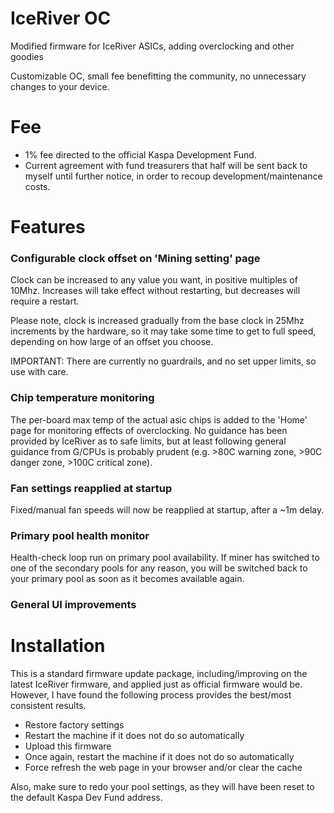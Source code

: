 # IceRiver OC
Modified firmware for IceRiver ASICs, adding overclocking and other goodies

Customizable OC, small fee benefitting the community, no unnecessary changes to your device.

# Fee
* 1% fee directed to the official Kaspa Development Fund.
* Current agreement with fund treasurers that half will be sent back to myself until further notice, in order to recoup development/maintenance costs.

# Features
### Configurable clock offset on 'Mining setting' page
Clock can be increased to any value you want, in positive multiples of 10Mhz.  Increases will take effect without restarting, but decreases will require a restart.

Please note, clock is increased gradually from the base clock in 25Mhz increments by the hardware, so it may take some time to get to full speed, depending on how large of an offset you choose.

IMPORTANT: There are currently no guardrails, and no set upper limits, so use with care.

### Chip temperature monitoring
The per-board max temp of the actual asic chips is added to the 'Home' page for monitoring effects of overclocking.  No guidance has been provided by IceRiver as to safe limits, but at least following general guidance from G/CPUs is probably prudent (e.g. >80C warning zone, >90C danger zone, >100C critical zone).

### Fan settings reapplied at startup
Fixed/manual fan speeds will now be reapplied at startup, after a ~1m delay.

### Primary pool health monitor
Health-check loop run on primary pool availability.  If miner has switched to one of the secondary pools for any reason, you will be switched back to your primary pool as soon as it becomes available again.

### General UI improvements

# Installation
This is a standard firmware update package, including/improving on the latest IceRiver firmware, and applied just as official firmware would be.  However, I have found the following process provides the best/most consistent results.
* Restore factory settings
* Restart the machine if it does not do so automatically
* Upload this firmware
* Once again, restart the machine if it does not do so automatically
* Force refresh the web page in your browser and/or clear the cache

Also, make sure to redo your pool settings, as they will have been reset to the default Kaspa Dev Fund address.
